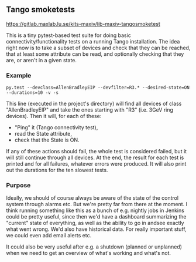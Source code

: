## Tango smoketests ##

https://gitlab.maxlab.lu.se/kits-maxiv/lib-maxiv-tangosmoketest

This is a tiny pytest-based test suite for doing basic connectivity/functionality tests on a running Tango installation. The idea right now is to take a subset of devices and check that they can be reached, that at least some attribute can be read, and optionally checking that they are, or aren't in a given state.


### Example ###

```
py.test --devclass=AllenBradleyEIP --devfilter=R3.* --desired-state=ON --durations=10 -v -s
```

This line (executed in the project's directory) will find all devices of class "AllenBradleyEIP" and take the ones starting with "R3" (i.e. 3GeV ring devices). Then it will, for each of these:
* "Ping" it (Tango connectivity test),
* read the State attribute,
* check that the State is ON.

If any of these actions should fail, the whole test is considered failed, but it will still continue through all devices. At the end, the result for each test is printed and for all failures, whatever errors were produced. It will also print out the durations for the ten slowest tests.


### Purpose ###

Ideally, we should of course always be aware of the state of the control system through alarms etc. But we're pretty far from there at the moment. I think running something like this as a bunch of e.g. nightly jobs in Jenkins could be pretty useful, since then we'd have a dashboard summarizing the "current" state of everything, as well as the ability to go in andsee exactly what went wrong. We'd also have historical data. For really important stuff, we could even add email alerts etc.

It could also be very useful after e.g. a shutdown (planned or unplanned) when we need to get an overview of what's working and what's not.
